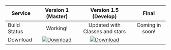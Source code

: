 | Service  | Version 1 (Master)         | Version 1.5 (Develop)           | Final |
|----------|:---------------------------:|:----------------------------:|:----------------------------:|
| Build Status | Working! | Updated with Classes and stars | Coming in soon!
| Download | [![Download](https://i.imgur.com/odToka3.png)](https://github.com/younesk31/Rocket-Game/archive/master.zip) | [![Download](https://i.imgur.com/odToka3.png)](https://github.com/younesk31/Game-updated/archive/master.zip)  |
